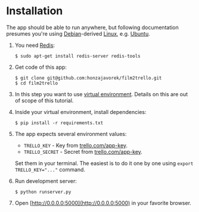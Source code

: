 # Installation

The app should be able to run anywhere, but following documentation presumes you're using [Debian](https://en.wikipedia.org/wiki/Debian)-derived [Linux](https://en.wikipedia.org/wiki/Linux), e.g. [Ubuntu](http://www.ubuntu.com/).

1.  You need [Redis](http://redis.io/):

    ```shell
    $ sudo apt-get install redis-server redis-tools
    ```

2.  Get code of this app:

    ```shell
    $ git clone git@github.com:honzajavorek/film2trello.git
    $ cd film2trello
    ```

3.  In this step you want to use [virtual environment](http://docs.python-guide.org/en/latest/dev/virtualenvs/). Details on this are out of scope of this tutorial.
4.  Inside your virtual environment, install dependencies:

    ```shell
    $ pip install -r requirements.txt
    ```

5.  The app expects several environment values:

    - `TRELLO_KEY` - Key from [trello.com/app-key](https://trello.com/app-key).
    - `TRELLO_SECRET` - Secret from [trello.com/app-key](https://trello.com/app-key).

    Set them in your terminal. The easiest is to do it one by one using `export TRELLO_KEY="..."` command.

6.  Run development server:

    ```shell
    $ python runserver.py
    ```

7.  Open [http://0.0.0.0:5000](http://0.0.0.0:5000) in your favorite browser.
